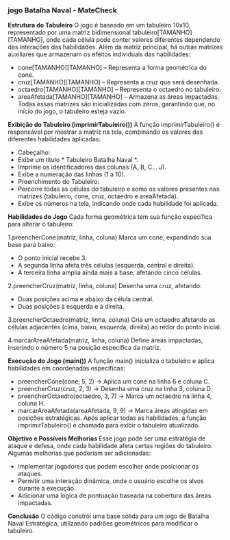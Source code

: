 ### jogo Batalha Naval - MateCheck ###

**Estrutura do Tabuleiro**
O jogo é baseado em um tabuleiro 10x10, representado por uma matriz bidimensional tabuleiro[TAMANHO][TAMANHO], onde cada célula pode conter valores diferentes dependendo das interações das habilidades.
Além da matriz principal, há outras matrizes auxiliares que armazenam os efeitos individuais das habilidades:
- cone[TAMANHO][TAMANHO] – Representa a forma geométrica do cone.
- cruz[TAMANHO][TAMANHO] – Representa a cruz que será desenhada.
- octaedro[TAMANHO][TAMANHO] – Representa o octaedro no tabuleiro.
- areaAfetada[TAMANHO][TAMANHO] – Armazena as áreas impactadas.
Todas essas matrizes são inicializadas com zeros, garantindo que, no início do jogo, o tabuleiro esteja vazio.

**Exibição do Tabuleiro (imprimirTabuleiro())**
A função imprimirTabuleiro() é responsável por mostrar a matriz na tela, combinando os valores das diferentes habilidades aplicadas:
- Cabeçalho:
- Exibe um título * Tabuleiro Batalha Naval *.
- Imprime os identificadores das colunas (A, B, C... J).
- Exibe a numeração das linhas (1 a 10).
- Preenchimento do Tabuleiro:
- Percorre todas as células do tabuleiro e soma os valores presentes nas matrizes (tabuleiro, cone, cruz, octaedro e areaAfetada).
- Exibe os números na tela, indicando onde cada habilidade foi aplicada.

**Habilidades do Jogo**
Cada forma geométrica tem sua função específica para alterar o tabuleiro:

1.preencherCone(matriz, linha, coluna)
Marca um cone, expandindo sua base para baixo:
- O ponto inicial recebe 3.
- A segunda linha afeta três células (esquerda, central e direita).
- A terceira linha amplia ainda mais a base, afetando cinco células.

2.preencherCruz(matriz, linha, coluna)
Desenha uma cruz, afetando:
- Duas posições acima e abaixo da célula central.
- Duas posições à esquerda e à direita.

3.preencherOctaedro(matriz, linha, coluna)
Cria um octaedro afetando as células adjacentes (cima, baixo, esquerda, direita) ao redor do ponto inicial.

4.marcarAreaAfetada(matriz, linha, coluna)
Define áreas impactadas, inserindo o número 5 na posição específica da matriz.

**Execução do Jogo (main())**
A função main() inicializa o tabuleiro e aplica habilidades em coordenadas específicas:
- preencherCone(cone, 5, 2) → Aplica um cone na linha 6 e coluna C.
- preencherCruz(cruz, 2, 3) → Desenha uma cruz na linha 3, coluna D.
- preencherOctaedro(octaedro, 3, 7) → Marca um octaedro na linha 4, coluna H.
- marcarAreaAfetada(areaAfetada, 9, 9) → Marca áreas atingidas em posições estratégicas.
Após aplicar todas as habilidades, a função imprimirTabuleiro() é chamada para exibir o tabuleiro atualizado.

**Objetivo e Possíveis Melhorias**
Esse jogo pode ser uma estratégia de ataque e defesa, onde cada habilidade afeta certas regiões do tabuleiro. Algumas melhorias que poderiam ser adicionadas:
- Implementar jogadores que podem escolher onde posicionar os ataques.
- Permitir uma interação dinâmica, onde o usuário escolhe os alvos durante a execução.
- Adicionar uma lógica de pontuação baseada na cobertura das áreas impactadas.

**Conclusão**
O código constrói uma base sólida para um jogo de Batalha Naval Estratégica, utilizando padrões geométricos para modificar o tabuleiro.


